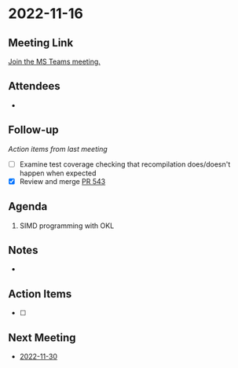 # 2022-11-16

## Meeting Link

[Join the MS Teams meeting.](https://teams.microsoft.com/l/meetup-join/19%3ameeting_OTE5ZWMwMGUtN2I5OS00ZDBjLWE2YzUtOGM1MzE2OWNiMDhk%40thread.v2/0?context=%7b%22Tid%22%3a%220cfca185-25f7-49e3-8ae7-704d5326e285%22%2c%22Oid%22%3a%22e76e8444-bf17-4212-b407-066369e3264c%22%7d)

## Attendees

- 

## Follow-up
*Action items from last meeting*

- [ ] Examine test coverage checking that recompilation does/doesn't happen when expected
- [x] Review and merge [PR 543](https://github.com/libocca/occa/pull/543)

## Agenda

1. SIMD programming with OKL

## Notes

-

## Action Items

- [ ]

## Next Meeting

- [2022-11-30](2022-11-30.md)
